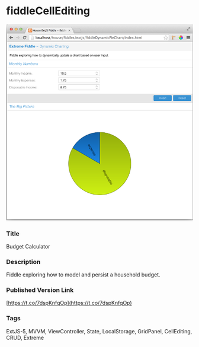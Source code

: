 fiddleCellEditing
======
![Screenshot](screenshot.png)

### Title
Budget Calculator

### Description
Fiddle exploring how to model and persist a household budget.

### Published Version Link
[https://t.co/7dspKnfqOp](https://t.co/7dspKnfqOp)

### Tags
ExtJS-5, MVVM, ViewController, State, LocalStorage, GridPanel, CellEditing, CRUD, Extreme


